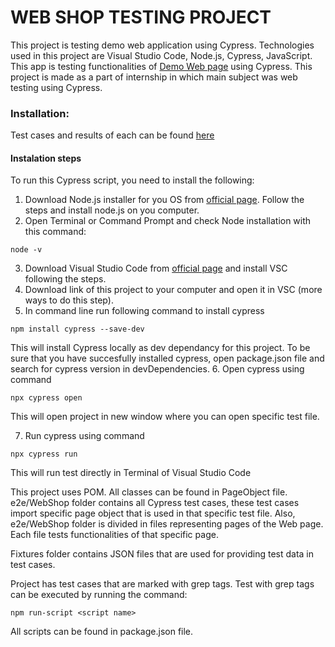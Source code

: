 # WEB SHOP TESTING PROJECT
This project is testing demo web application using Cypress. Technologies used in this project are Visual Studio Code, Node.js, Cypress, JavaScript.
This app is testing functionalities of [Demo Web page](https://demowebshop.tricentis.com/) using Cypress. This project is made as a part of internship in which main subject was web testing using Cypress. 

### Installation:
Test cases and results of each can be found [here](https://docs.google.com/spreadsheets/d/1v-j0Kw_QRvNQrnGy4LDS51WABCOYdNV3_cQ2ksRf04c/edit?usp=sharing)

#### Instalation steps
To run this Cypress script, you need to install the following:
1. Download Node.js installer for you OS from [official page](https://nodejs.org/en/download/). Follow the steps and install node.js on you computer.
2. Open Terminal or Command Prompt and check Node installation with this command:
```
node -v
```
 
3. Download Visual Studio Code from [official page](https://code.visualstudio.com/download) and install VSC following the steps.
4. Download link of this project to your computer and open it in VSC (more ways to do this step).
5. In command line run following command to install cypress
 ```
npm install cypress --save-dev
 ```

This will install Cypress locally as dev dependancy for this project. To be sure that you have succesfully installed cypress, open package.json file and search for cypress version in devDependencies.
6. Open cypress using command
```
npx cypress open
```
This will open project in new window where you can open specific test file.
 
7. Run cypress using command
 ```
npx cypress run
 ```
   
This will run test directly in Terminal of Visual Studio Code
 
This project uses POM. All classes can be found in PageObject file. e2e/WebShop folder contains all Cypress test cases, these test cases import specific page object that is used in that specific test file. 
Also, e2e/WebShop folder is divided in files representing pages of the Web page. Each file tests functionalities of that specific page.

Fixtures folder contains JSON files that are used for providing test data in test cases.

Project has test cases that are marked with grep tags. Test with grep tags can be executed by running the command:
```
npm run-script <script name>
```   
All scripts can be found in package.json file.


